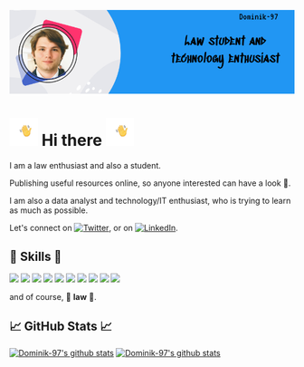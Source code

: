[![Header](https://raw.githubusercontent.com/Dominik-97/Dominik-97/master/assets/Header.jpg "Header")](https://raw.githubusercontent.com/Dominik-97/Dominik-97/master/assets/Header.jpg)


# <img src="https://raw.githubusercontent.com/Dominik-97/Dominik-97/master/assets/wawing-hand-transparent.gif" width="50px"> Hi there <img src="https://raw.githubusercontent.com/Dominik-97/Dominik-97/master/assets/wawing-hand-transparent.gif" width="50px">


<!--
🐶 🐱 🐭 🐹 🐰 🦊 🐻 🐼
-->

I am a law enthusiast and also a student.

Publishing useful resources online, so anyone interested can have a look 🙂.

I am also a data analyst and technology/IT enthusiast, who is trying to learn as much as possible.

Let's connect on <a href="https://twitter.com/bal_dom"><img alt="Twitter" src="https://simpleicons.org/icons/twitter.svg" width="15px"></a>, or on <a href="https://cz.linkedin.com/in/dominik-bálint-009463145/cs-cz"><img alt="LinkedIn" src="https://simpleicons.org/icons/linkedin.svg" width="15px"></a>.

## :rocket: Skills :rocket:

![](https://img.shields.io/badge/OS-MacOS-informational?style=flat&logo=Apple&logoColor=white&color=2bbc8a)
![](https://img.shields.io/badge/Code-LaTeX-informational?style=flat&logo=LaTeX&logoColor=white&color=2bbc8a)
![](https://img.shields.io/badge/Code-Markdown-informational?style=flat&logo=Markdown&logoColor=white&color=2bbc8a)
![](https://img.shields.io/badge/Code-Shell-informational?style=flat&logo=GNU%20Bash&logoColor=white&color=2bbc8a)
![](https://img.shields.io/badge/Code-MySQL-informational?style=flat&logo=MySQL&logoColor=white&color=2bbc8a)
![](https://img.shields.io/badge/Code-VBA-informational?style=flat&logo=VBA&logoColor=white&color=2bbc8a)
![](https://img.shields.io/badge/Code-Python-informational?style=flat&logo=Python&logoColor=white&color=2bbc8a)
![](https://img.shields.io/badge/Code-HTML-informational?style=flat&logo=HTML5&logoColor=white&color=2bbc8a)
![](https://img.shields.io/badge/Code-CSS-informational?style=flat&logo=CSS3&logoColor=white&color=2bbc8a)
![](https://img.shields.io/badge/Code-JavaScript-informational?style=flat&logo=JavaScript&logoColor=white&color=2bbc8a)

and of course, :book: **law** :book:.

## :chart_with_upwards_trend: GitHub Stats :chart_with_upwards_trend:

[![Dominik-97's github stats](https://github-readme-stats.vercel.app/api?username=Dominik-97&repo=go-project-blueprint&title_color=ffffff&text_color=ffffff&icon_color=2bbc8a&bg_color=2196f3)](https://github.com/Dominik-97)
[![Dominik-97's github stats](https://github-readme-stats.vercel.app/api/top-langs/?username=Dominik-97&hide=java,html&title_color=ffffff&text_color=ffffff&icon_color=ffffff&bg_color=2196f3)](https://github.com/Dominik-97)

<!--
**Dominik-97/Dominik-97** is a ✨ _special_ ✨ repository because its `README.md` (this file) appears on your GitHub profile.

Here are some ideas to get you started:

👋👋👋👋👋👋👋

- 🔭 I’m currently working on ...
- 🌱 I’m currently learning ...
- 👯 I’m looking to collaborate on ...
- 🤔 I’m looking for help with ...
- 💬 Ask me about ...
- 📫 How to reach me: ...
- 😄 Pronouns: ...
- ⚡ Fun fact: ...
-->
